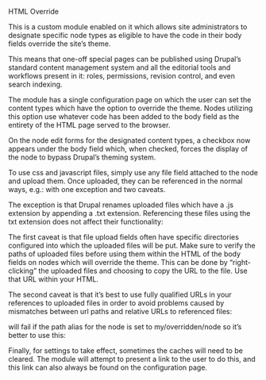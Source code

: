 HTML Override

This is a custom module enabled on it which allows site administrators to designate specific node types as eligible to have the code in their body fields override the site’s theme.

This means that one-off special pages can be published using Drupal’s standard content management system and all the editorial tools and workflows present in it:  roles, permissions, revision control, and even search indexing.

The module has a single configuration page on which the user can set the content types which have the option to override the theme.  Nodes utilizing this option use whatever code has been added to the body field as the entirety of the HTML page served to the browser.

On the node edit forms for the designated content types, a checkbox now appears under the body field which, when checked, forces the display of the node to bypass Drupal’s theming system.

To use css and javascript files, simply use any file field attached to the node and upload them.  Once uploaded, they can be referenced in the normal ways, e.g.:
    <link rel="stylesheet" href="path/to/files.css"> 
with one exception and two caveats.  

The exception is that Drupal renames uploaded files which have a .js extension by appending a .txt extension.  Referencing these files using the txt extension does not affect their functionality:  
    <script type="text/javascript" src="path/to/test.js.txt"></script>  

The first caveat is that file upload fields often have specific directories configured into which the uploaded files will be put.  Make sure to verify the paths of uploaded files before using them within the HTML of the body fields on nodes which will override the theme.  This can be done by “right-clicking” the uploaded files and choosing to copy the URL to the file.  Use that URL within your HTML.

The second caveat is that it’s best to use fully qualified URLs in your references to uploaded files in order to avoid problems caused by mismatches between url paths and relative URLs to referenced files:
   <link rel="stylesheet" href="sites/default/files/file.css"> 

will fail if the path alias for the node is set to my/overridden/node so it’s better to use this: 
   <link rel="stylesheet" href="http://mysite.com/sites/default/files/file.css">

Finally, for settings to take effect, sometimes the caches will need to be cleared.  The module will attempt to present a link to the user to do this, and this link can also always be found on the configuration page.

